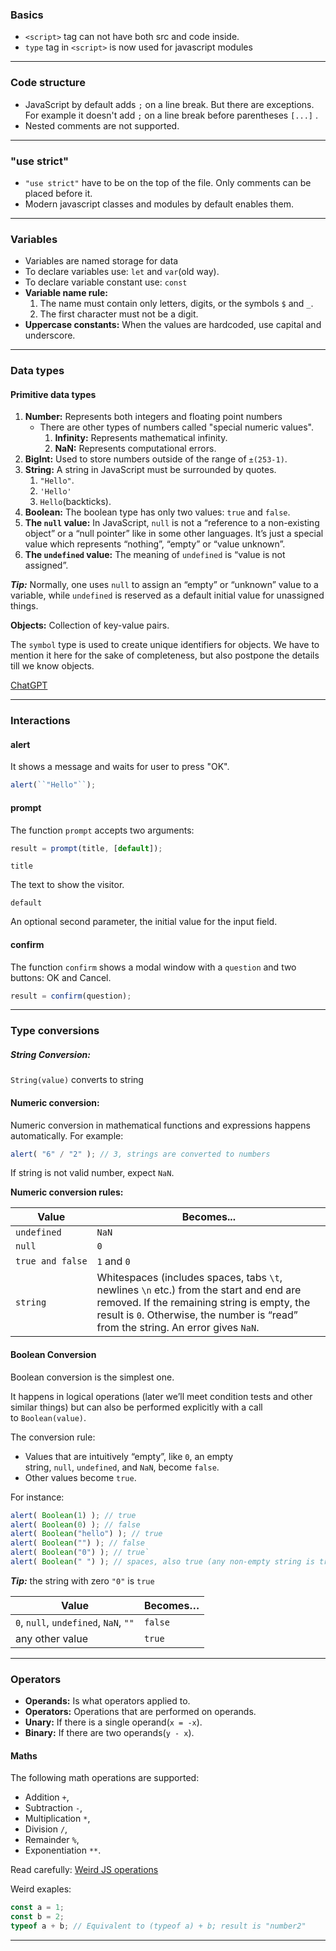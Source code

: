 ### Basics

- `<script>` tag can not have both src and code inside.
- `type` tag in `<script>` is now used for javascript modules

---
### Code structure

- JavaScript by default adds `;` on a line break. But there are exceptions. For example it doesn't add `;` on a line break before parentheses `[...]` .
- Nested comments are not supported.

---
### "use strict"

- `"use strict"` have to be on the top of the file. Only comments can be placed before it.
- Modern javascript classes and modules by default enables them.

---
### Variables

- Variables are named storage for data
- To declare variables use: `let` and `var`(old way).
- To declare variable constant use: `const`
- **Variable name rule:**
	1. The name must contain only letters, digits, or the symbols `$` and `_`.
	2. The first character must not be a digit.
- **Uppercase constants:** When the values are hardcoded, use capital and underscore.

---
### Data types

#### Primitive data types

1. **Number:** Represents both integers and floating point numbers
	- There are other types of numbers called "special numeric values".
	    1. **Infinity:** Represents mathematical infinity.
	    2. **NaN:** Represents computational errors.
2. **BigInt:** Used to store numbers outside of the range of `±(253-1)`.
3. **String:** A string in JavaScript must be surrounded by quotes.
    1. `"Hello"`.
    2. `'Hello'`
    3. ``Hello``(backticks).
4. **Boolean:** The boolean type has only two values: `true` and `false`.
5. **The `null` value:** In JavaScript, `null` is not a “reference to a non-existing object” or a “null pointer” like in some other languages. It’s just a special value which represents “nothing”, “empty” or “value unknown”.
6. **The `undefined` value:** The meaning of `undefined` is “value is not assigned”.

***Tip:*** Normally, one uses `null` to assign an “empty” or “unknown” value to a variable, while `undefined` is reserved as a default initial value for unassigned things.

**Objects:** Collection of key-value pairs.

The `symbol` type is used to create unique identifiers for objects. We have to mention it here for the sake of completeness, but also postpone the details till we know objects.

[ChatGPT](https://chatgpt.com/share/67bdb66e-740c-8004-a676-4f563ac7633a)

---
### Interactions

#### alert
It shows a message and waits for user to press "OK".

```js
alert(``"Hello"``);
```

#### prompt
The function `prompt` accepts two arguments:

```javascript
result = prompt(title, [default]);
```

`title`

The text to show the visitor.

`default`

An optional second parameter, the initial value for the input field.

#### confirm
The function `confirm` shows a modal window with a `question` and two buttons: OK and Cancel.

```javascript
result = confirm(question);
```


---
### Type conversions

##### **String Conversion:** 
`String(value)` converts to string


#### **Numeric conversion:** 
Numeric conversion in mathematical functions and expressions happens automatically.
For example:

```js
alert( "6" / "2" ); // 3, strings are converted to numbers
```

If string is not valid number, expect `NaN`.

**Numeric conversion rules:**

| Value            | Becomes...                                                                                                                                                                                                                   |
| ---------------- | ---------------------------------------------------------------------------------------------------------------------------------------------------------------------------------------------------------------------------- |
| `undefined`      | `NaN`                                                                                                                                                                                                                        |
| `null`           | `0`                                                                                                                                                                                                                          |
| `true and false` | `1` and `0`                                                                                                                                                                                                                  |
| `string`         | Whitespaces (includes spaces, tabs `\t`, newlines `\n` etc.) from the start and end are removed. If the remaining string is empty, the result is `0`. Otherwise, the number is “read” from the string. An error gives `NaN`. |

#### Boolean Conversion
Boolean conversion is the simplest one.

It happens in logical operations (later we’ll meet condition tests and other similar things) but can also be performed explicitly with a call to `Boolean(value)`.

The conversion rule:
- Values that are intuitively “empty”, like `0`, an empty string, `null`, `undefined`, and `NaN`, become `false`.
- Other values become `true`.

For instance:

```js
alert( Boolean(1) ); // true
alert( Boolean(0) ); // false
alert( Boolean("hello") ); // true 
alert( Boolean("") ); // false
alert( Boolean("0") ); // true`
alert( Boolean(" ") ); // spaces, also true (any non-empty string is true)
```

***Tip:*** the string with zero `"0"` is `true`

| Value                                 | Becomes… |
| ------------------------------------- | -------- |
| `0`, `null`, `undefined`, `NaN`, `""` | `false`  |
| any other value                       | `true`   |

---
### Operators
- **Operands:** Is what operators applied to.
- **Operators:** Operations that are performed on operands.
- **Unary:** If there is a single operand(`x = -x`).
- **Binary:** If there are two operands(`y - x`).
#### Maths
The following math operations are supported:
- Addition `+`,
- Subtraction `-`,
- Multiplication `*`,
- Division `/`,
- Remainder `%`,
- Exponentiation `**`.

Read carefully: [Weird JS operations](https://javascript.info/operators#maths)

Weird exaples:
```js
const a = 1;
const b = 2;
typeof a + b; // Equivalent to (typeof a) + b; result is "number2"
```

---
